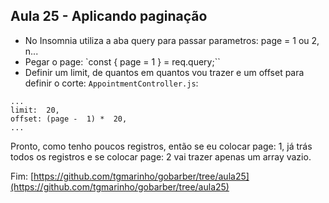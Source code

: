 ## Aula 25 - Aplicando paginação

- No Insomnia utiliza a aba query para passar parametros: page = 1 ou 2, n...
- Pegar o page: `const { page =  1 } = req.query;``
- Definir um limit, de quantos em quantos vou trazer e um offset para definir o corte:
`AppointmentController.js`:
```
...
limit:  20,
offset: (page -  1) *  20,
...
```

Pronto, como tenho poucos registros, então se eu colocar page: 1, já trás todos os registros e se colocar page: 2 vai trazer apenas um array vazio.

Fim: [https://github.com/tgmarinho/gobarber/tree/aula25](https://github.com/tgmarinho/gobarber/tree/aula25)

